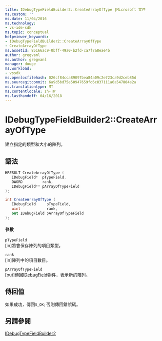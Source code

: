 ```yaml
---
title: IDebugTypeFieldBuilder2::CreateArrayOfType |Microsoft 文件
ms.custom: ''
ms.date: 11/04/2016
ms.technology:
- vs-ide-sdk
ms.topic: conceptual
helpviewer_keywords:
- IDebugTypeFieldBuilder2::CreateArrayOfType
- CreateArrayOfType
ms.assetid: 85166ac9-0bff-49a0-b2fd-ca7f7a8eae4b
author: gregvanl
ms.author: gregvanl
manager: douge
ms.workload:
- vssdk
ms.openlocfilehash: 026cf84cca89097bea84a09c2e723ca9d2ceb85d
ms.sourcegitcommit: 6a9d5bd75e50947659fd6c837111a6a547884e2a
ms.translationtype: MT
ms.contentlocale: zh-TW
ms.lasthandoff: 04/16/2018
---
```

# <a name="idebugtypefieldbuilder2createarrayoftype"></a>IDebugTypeFieldBuilder2::CreateArrayOfType
建立指定的類型和大小的陣列。  
  
## <a name="syntax"></a>語法  
  
```cpp  
HRESULT CreateArrayOfType (  
   IDebugField*  pTypeField,  
   DWORD         rank,  
   IDebugField** pArrayOfTypeField  
);  
```  
  
```csharp  
int CreateArrayOfType (  
   IDebugField     pTypeField,  
   uint            rank,  
   out IDebugField pArrayOfTypeField  
);  
```  
  
#### <a name="parameters"></a>參數  
 `pTypeField`  
 [in]將會保存陣列的項目類型。  
  
 `rank`  
 [in]陣列中的項目數目。  
  
 `pArrayOfTypeField`  
 [out]傳回[IDebugField](../../../extensibility/debugger/reference/idebugfield.md)物件，表示新的陣列。  
  
## <a name="return-value"></a>傳回值  
 如果成功，傳回`S_OK`; 否則傳回錯誤碼。  
  
## <a name="see-also"></a>另請參閱  
 [IDebugTypeFieldBuilder2](../../../extensibility/debugger/reference/idebugtypefieldbuilder2.md)